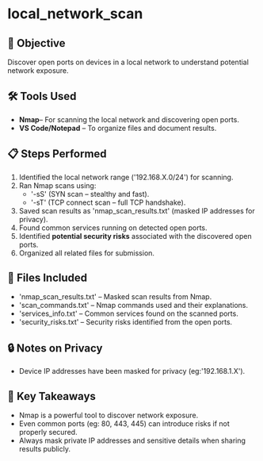 # local_network_scan

## 📌 Objective
Discover open ports on devices in a local network to understand potential network exposure.

## 🛠 Tools Used
- **Nmap**– For scanning the local network and discovering open ports.
- **VS Code/Notepad** – To organize files and document results.

## 📋 Steps Performed
1. Identified the local network range ('192.168.X.0/24') for scanning.  
2. Ran Nmap scans using:
   - '-sS' (SYN scan – stealthy and fast).
   - '-sT' (TCP connect scan – full TCP handshake).
3. Saved scan results as 'nmap_scan_results.txt' (masked IP addresses for privacy).  
4. Found common services running on detected open ports.  
5. Identified **potential security risks** associated with the discovered open ports.  
6. Organized all related files for submission.

## 📂 Files Included 
- 'nmap_scan_results.txt' – Masked scan results from Nmap. 
- 'scan_commands.txt' – Nmap commands used and their explanations.  
- 'services_info.txt' – Common services found on the scanned ports.  
- 'security_risks.txt' – Security risks identified from the open ports.  

## 🔒 Notes on Privacy
- Device IP addresses have been masked for privacy (eg:'192.168.1.X').  

## 🧠 Key Takeaways
- Nmap is a powerful tool to discover network exposure.  
- Even common ports (eg: 80, 443, 445) can introduce risks if not properly secured.  
- Always mask private IP addresses and sensitive details when sharing results publicly.


